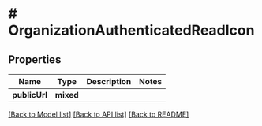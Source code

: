 # # OrganizationAuthenticatedReadIcon

## Properties

Name | Type | Description | Notes
------------ | ------------- | ------------- | -------------
**publicUrl** | **mixed** |  |

[[Back to Model list]](../../README.md#models) [[Back to API list]](../../README.md#endpoints) [[Back to README]](../../README.md)
